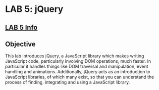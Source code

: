 # LAB 5:  jQuery

## [LAB 5 Info](https://adamtilson.github.io/labs/ense-374/lab-5/)

## Objective

This lab introduces jQuery, a JavaScript library which makes writing JavaScript code, particularly involving DOM operations, much faster. In particular it handles things like DOM traversal and manipulation, event handling and animations. Additionally, jQuery acts as an introduction to JavaScript libraries, of which many exist, so that you can understand the process of finding, integrating and using a JavaScript library.



